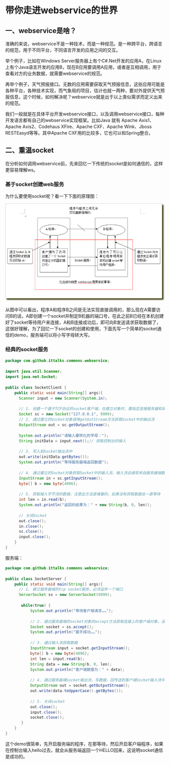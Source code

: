 # 带你走进webservice的世界

## 一、webservice是啥？
准确的来说，webservice不是一种技术，而是一种规范。是一种跨平台，跨语言的规范，用于不同平台，不同语言开发的应用之间的交互。

举个例子，比如在Windows Server服务器上有个C#.Net开发的应用A，在Linux上有个Java语言开发的应用B，现在B应用要调用A应用，或者是互相调用，用于查看对方的业务数据，就需要webservice的规范。

再举个例子，天气预报接口。无数的应用需要获取天气预报信息，这些应用可能是各种平台，各种技术实现，而气象局的项目，估计也就一两种，要对外提供天气预报信息，这个时候，如何解决呢？webservice就是出于以上类似需求而定义出来的规范。

我们一般就是在具体平台开发webservice接口，以及调用webservice接口，每种开发语言都有自己的webservice实现框架。比如Java 就有 Apache Axis1、Apache Axis2、Codehaus XFire、Apache CXF、Apache Wink、Jboss RESTEasyd等等。其中Apache CXF用的比较多，它也可以和Spring整合。

## 二、重温socket
在分析如何调用webservice前，先来回忆一下传统的socket是如何通信的，这样更容易理解ws。

### 基于socket创建web服务
为什么要使用socket呢？看一下下面的原理图：

![](..\images\architecture_diagram.png)

从图中可以看出，程序A和程序B之间是无法实现直接调用的，那么现在A需要访问B的话，A即创建一个socket并制定B机器的端口号，在此之前B已经在本机创建好了socket等待用户来连接，A和B连接成功后，即可向B发送请求获取数据了，这很好理解，为了回忆一下socket的创建和使用，下面先写一个简单的socket通信的demo，服务端可以将小写字母转大写。

### 经典的socket服务
```java
package com.github.ittalks.commons.webservice;

import java.util.Scanner; 
import java.net.Socket;

public class SocketClient {
    public static void main(String[] args){
      Scanner input = new Scanner(System.in);
      
      // 1. 创建一个基于TCP协议的socket客户端，在建立对象时，要指定连接服务器和端口号
      Socket sc = new Socket("127.0.0.1", 9999);
      // 2. 通过建立的Socket对象调用getOutStream方法获取Socket中的输出流
      OutputStream out = sc.getOutputStream();
      
      System.out.println("请输入要转化的字母：");
      String initData = input.next();// 获取控制台的输入
      
      // 3. 写入到Socket输出流中
      out.write(initData.getBytes());
      System.out.println("等待服务器端返回数据");
      
      // 4. 通过建立的Socket对象获取Socket中的输入流，输入流会接受来自服务器端数据
      InputStream in = sc.getInputStream();
      byte[] b = new byte[4096];
      
      // 5. 获取输入字节流的数据，注意此方法是堵塞的，如果没有获取数据会一直等待
      int len = in.read(b);
      System.out.println("返回的结果为：" + new String(b, 0, len));

      // 关闭Socket
      out.close();
      in.close();
      sc.close();
      input.close();
    }
}
```
服务端：
```java
package com.github.ittalks.commons.webservice;

public class SocketServer {
    public static void main(String[] args){
      // 1. 建立服务器端的tcp socket服务，必须监听一个端口
      ServerSocket ss = new ServerSocket(9999);
      
       while(true) {
           System.out.println("等待客户端请求……");
           
           // 2. 通过服务器端的socket对象的accept方法获取连接上的客户端对象，没有则堵塞，等待
           Socket socket = ss.accept();
           System.out.println("握手成功……");
           
           // 3. 通过输入流获取数据
           InputStream input = socket.getInputStream();
           byte[] b = new byte[4096];
           int len = input.read(b);
           String data = new String(b, 0, len);
           System.out.println("客户端数据为：" + data);
           
           // 4. 通过服务器端Socket输出流，写数据，回传送到客户端Socket输入流中
           OutputStream out = socket.getOutputStream();
           out.write(data.toUpperCase().getBytes());
           
           // 5. 关闭socket
           out.close();
           input.close();
           socket.close();
       }
    }
}
```
这个demo很简单，先开启服务端的程序，在那等待，然后开启客户端程序，如果在控制台输入hello过去，就会从服务端返回一个HELLO回来，这说明socket通信是成功的。
